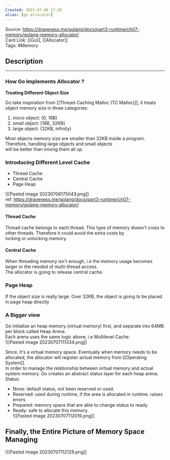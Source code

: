 ```yaml
---
Created: 2023-07-06 17:26
alias: [go allocator]
---
```


Source: <https://draveness.me/golang/docs/part3-runtime/ch07-memory/golang-memory-allocator/>  
Card Link: [[Go]], [[Allocator]]  
Tags: #Memory 

## Description
---
### How Go Implements Allocator ?

**Treating Different Object Size**

Go take inspiration from [[Thread-Caching Malloc (TC Malloc)]], it treats object memory size in three categories:

1. micro object: (0, 16B)
2. small object: [16B, 32KB]
3. large object: (32KB, infinity)

Most objects memory size are smaller than 32KB inside a program. Therefore, handling large objects and small objects  
will be better than mixing them all up.

### Introducing Different Level Cache
- Thread Cache
- Central Cache
- Page Heap

![[Pasted image 20230706175043.png]]  
ref: <https://draveness.me/golang/docs/part3-runtime/ch07-memory/golang-memory-allocator/>

#### Thread Cache

Thread cache belongs to each thread. This type of memory doesn't cross to other threads. Therefore it could avoid the extra costs by  
locking or unlocking memory.

#### Central Cache

When threading memory isn't enough, i.e the memory usage becomes larger or the needed of multi-thread access.  
The allocator is going to release central cache.

### Page Heap

If the object size is really large. Over 32KB, the object is going to be placed in page heap directly

### A Bigger view

Go initialize an heap memory (virtual memory) first, and separate into 64MB per block called Heap Arena.  
Each arena uses the same logic above, i.e Multilevel Cache.  
![[Pasted image 20230707111334.png]]

Since, it's a virtual memory space. Eventually when memory needs to be allocated, the allocator will register actual memory from [[Operating System]].  
In order to manage the relationship between virtual memory and actual system memory. Go creates an abstract status layer for each heap arena.  
Status:

- None: default status, not been reserved or used.
- Reserved: used during runtime, if the area is allocated in runtime. raises errors
- Prepared: memory space that are able to change status to ready.
- Ready: safe to allocate this memory.  
![[Pasted image 20230707112019.png]]


## Finally, the Entire Picture of Memory Space Managing

![[Pasted image 20230707112129.png]]